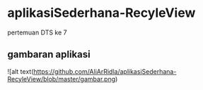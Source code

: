 # aplikasiSederhana-RecyleView
pertemuan DTS ke 7

## gambaran aplikasi
![alt text(https://github.com/AliArRidla/aplikasiSederhana-RecyleView/blob/master/gambar.png)

